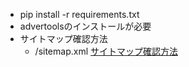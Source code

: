 - pip install -r requirements.txt
- advertoolsのインストールが必要
- サイトマップ確認方法
  - /sitemap.xml
  [サイトマップ確認方法](https://digital-marketing.jp/seo/sitemap-xml-and-robots-txt/)